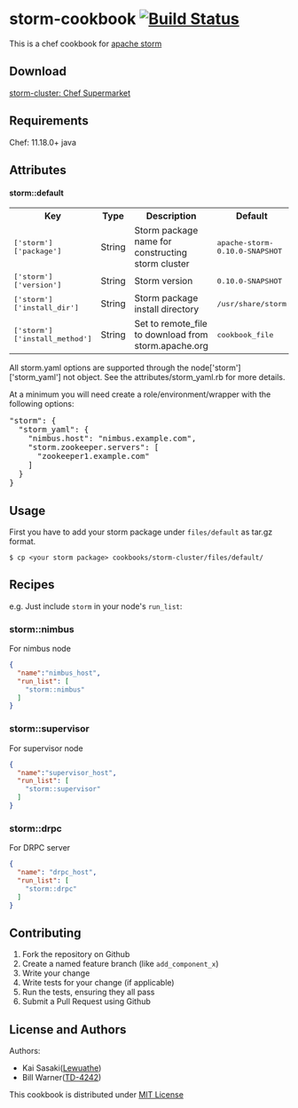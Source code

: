 storm-cookbook [![Build Status](https://travis-ci.org/Lewuathe/storm-cookbook.svg?branch=master)](https://travis-ci.org/Lewuathe/storm-cookbook)
==============

This is a chef cookbook for [apache storm](http://storm.apache.org/)

Download
----------
[storm-cluster: Chef Supermarket](https://supermarket.chef.io/cookbooks/storm-cluster)

Requirements
------------
Chef: 11.18.0+
java

Attributes
----------

#### storm::default
<table>
  <tr>
    <th>Key</th>
    <th>Type</th>
    <th>Description</th>
    <th>Default</th>
  </tr>
  <tr>
    <td><tt>['storm']['package']</tt></td>
    <td>String</td>
    <td>Storm package name for constructing storm cluster</td>
    <td><tt>apache-storm-0.10.0-SNAPSHOT</tt></td>
  </tr>
  
  <tr>
    <td><tt>['storm']['version']</tt></td>
    <td>String</td>
    <td>Storm version</td>
    <td><tt>0.10.0-SNAPSHOT</tt></td>
  </tr>
  
  <tr>
    <td><tt>['storm']['install_dir']</tt></td>
    <td>String</td>
    <td>Storm package install directory</td>
    <td><tt>/usr/share/storm</tt></td>
  </tr>
  
  <tr>
    <td><tt>['storm']['install_method']</tt></td>
    <td>String</td>
    <td>Set to remote_file to download from storm.apache.org</td>
    <td><tt>cookbook_file</tt></td>
  </tr>
  
</table>

All storm.yaml options are supported through the node['storm']['storm_yaml'] not object.  See the attributes/storm_yaml.rb for more details.

At a minimum you will need create a role/environment/wrapper with the following options:

<pre>
"storm": {
  "storm_yaml": {
    "nimbus.host": "nimbus.example.com",
    "storm.zookeeper.servers": [
      "zookeeper1.example.com"
    ]
  }
}
</pre>

Usage
-----
First you have to add your storm package under `files/default` as tar.gz format.

```
$ cp <your storm package> cookbooks/storm-cluster/files/default/
```

## Recipes

e.g.
Just include `storm` in your node's `run_list`:

### storm::nimbus
For nimbus node
```json
{
  "name":"nimbus_host",
  "run_list": [
    "storm::nimbus"
  ]
}
```

### storm::supervisor
For supervisor node
```json
{
  "name":"supervisor_host",
  "run_list": [
    "storm::supervisor"
  ]
}
```

### storm::drpc
For DRPC server
```json
{
  "name": "drpc_host",
  "run_list": [
    "storm::drpc"
  ] 
}
```

Contributing
------------

1. Fork the repository on Github
2. Create a named feature branch (like `add_component_x`)
3. Write your change
4. Write tests for your change (if applicable)
5. Run the tests, ensuring they all pass
6. Submit a Pull Request using Github

License and Authors
-------------------
Authors: 
* Kai Sasaki([Lewuathe](https://github.com/Lewuathe))
* Bill Warner([TD-4242](https://github.com/TD-4242))


This cookbook is distributed under [MIT License](http://opensource.org/licenses/MIT)
